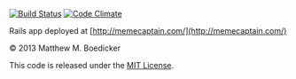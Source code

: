 [![Build Status](https://travis-ci.org/mmb/meme_captain_web.png)](https://travis-ci.org/mmb/meme_captain_web) [![Code Climate](https://codeclimate.com/github/mmb/meme_captain_web.png)](https://codeclimate.com/github/mmb/meme_captain_web)

Rails app deployed at [http://memecaptain.com/](http://memecaptain.com/)

&copy; 2013 Matthew M. Boedicker

This code is released under the [MIT License](http://www.opensource.org/licenses/MIT).
